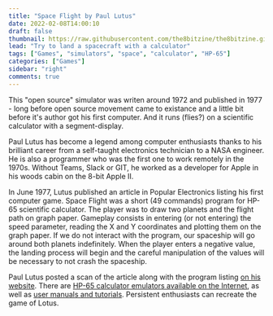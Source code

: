 ```yaml
---
title: "Space Flight by Paul Lutus"
date: 2022-02-08T14:00:10
draft: false
thumbnail: https://raw.githubusercontent.com/the8bitzine/the8bitzine.github.io/media/media/2022/spacex-pexels.jpg
lead: "Try to land a spacecraft with a calculator"
tags: ["Games", "simulators", "space", "calculator", "HP-65"]
categories: ["Games"]
sidebar: "right"
comments: true
---
```


This "open source" simulator was writen around 1972 and published in 1977 - long before open source movement came to existance and a little bit before it's author got his first computer. And it runs (flies?) on a scientific calculator with a segment-display.  
  
Paul Lutus has become a legend among computer enthusiasts thanks to his brilliant career from a self-taught electronics technician to a NASA engineer. He is also a programmer who was the first one to work remotely in the 1970s. Without Teams, Slack or GIT, he worked as a developer for Apple in his woods cabin on the 8-bit Apple II.  
  
In June 1977, Lutus published an article in Popular Electronics listing his first computer game. Space Flight was a short (49 commands) program for HP-65 scientific calculator. The player was to draw two planets and the flight path on graph paper. Gameplay consists in entering (or not entering) the speed parameter, reading the X and Y coordinates and plotting them on the graph paper. If we do not interact with the program, our spaceship will go around both planets indefinitely. When the player enters a negative value, the landing process will begin and the careful manipulation of the values will be necessary to not crash the spaceship.  
  
Paul Lutus posted a scan of the article along with the program listing [on his website](https://arachnoid.com/programmable_calculators/index.html). There are [HP-65 calculator emulators available on the Internet](https://archived.hpcalc.org/greendyk/hp65-emulator/), as well as [user manuals and tutorials](https://www.hpmuseum.org/hp65.htm). Persistent enthusiasts can recreate the game of Lotus.
  
  
